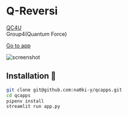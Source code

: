 # Q-Reversi
[QC4U](https://altema.is.tohoku.ac.jp/QC4U/) \
Group4(Quantum Force)

[Go to app](https://na0ki-y-qcapps-app-hvpyny.streamlit.app/#q-reversi)



![screenshot]("https://raw.githubusercontent.com/na0ki-y/qcapps/develop/image/q_reversi_image.png")

## Installation :balloon:

```bash
git clone git@github.com:na0ki-y/qcapps.git
cd qcapps
pipenv install
streamlit run app.py